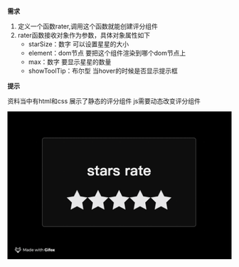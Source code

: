 **需求**
1. 定义一个函数rater,调用这个函数就能创建评分组件
2. rater函数接收对象作为参数，具体对象属性如下
   * starSize：数字  可以设置星星的大小
   * element：dom节点 要把这个组件渲染到哪个dom节点上
   * max：数字 要显示星星的数量
   * showToolTip：布尔型 当hover的时候是否显示提示框

**提示**

资料当中有html和css 展示了静态的评分组件 js需要动态改变评分组件

![效果图片](./example.gif)